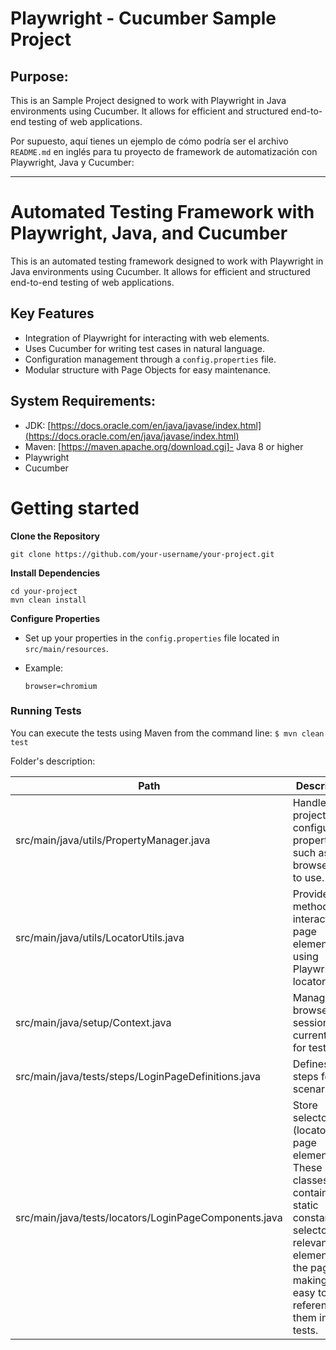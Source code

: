 # Playwright - Cucumber Sample Project

## Purpose:
This is an Sample Project designed to work with Playwright in Java environments using Cucumber. It allows for efficient and structured end-to-end testing of web applications.


Por supuesto, aquí tienes un ejemplo de cómo podría ser el archivo `README.md` en inglés para tu proyecto de framework de automatización con Playwright, Java y Cucumber:

----------

# Automated Testing Framework with Playwright, Java, and Cucumber

This is an automated testing framework designed to work with Playwright in Java environments using Cucumber. It allows for efficient and structured end-to-end testing of web applications.

## Key Features

-   Integration of Playwright for interacting with web elements.
-   Uses Cucumber for writing test cases in natural language.
-   Configuration management through a `config.properties` file.
-   Modular structure with Page Objects for easy maintenance.

## System Requirements:
-   JDK: [https://docs.oracle.com/en/java/javase/index.html](https://docs.oracle.com/en/java/javase/index.html)
-   Maven: [https://maven.apache.org/download.cgi]-   Java 8 or higher
-   Playwright
-   Cucumber

# Getting started
**Clone the Repository**

    git clone https://github.com/your-username/your-project.git
**Install Dependencies**

    cd your-project
    mvn clean install
**Configure Properties**
-   Set up your properties in the `config.properties` file located in `src/main/resources`.
-   Example:

        browser=chromium

### Running Tests

You can execute the tests using Maven from the command line:
`$ mvn clean test`


Folder's description:

|Path   |Description     |
|-------|----------------|
|src/main/java/utils/PropertyManager.java  | Handles project configuration properties, such as the browser type to use.|
|src/main/java/utils/LocatorUtils.java|Provides methods to interact with page elements using Playwright locators.|
|src/main/java/setup/Context.java|Manages the browser session and current page for test.|
|src/main/java/tests/steps/LoginPageDefinitions.java|Defines test steps for scenarios.|
|src/main/java/tests/locators/LoginPageComponents.java|Store selectors (locators) for page elements. These classes contain static constants for  selectors of relevant elements on the pages, making it easy to reference them in tests.|
